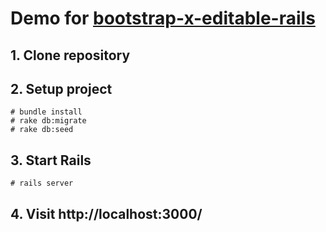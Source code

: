 # Demo for [bootstrap-x-editable-rails](https://github.com/klenis/bootstrap-x-editable-rails)

## 1. Clone repository

## 2. Setup project

```
# bundle install
# rake db:migrate
# rake db:seed
```

## 3. Start Rails

```
# rails server
```

## 4. Visit http://localhost:3000/